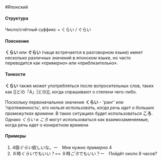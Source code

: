 #Японский 
#### Структура
Число/счётный суффикс + くらい / ぐらい
#### Пояснение
**くらい** или **ぐらい** (чаще встречается в разговорном языке) имеет несколько различных значений в японском языке, но часто переводится как «*примерно*» или «*приблизительно*».
#### Тонкости
**くらい** также может употребляться после вопросительных слов, таких как [[どの「A」|どの]], когда спрашивают о степени чего-либо.

Поскольку первоначальное значение **くらい** - 'ранг' или 'протяженность', его *нельзя использовать, когда речь идет о больших промежутках времени*. В таких ситуациях будет использоваться **ころ**.
Однако *くらい* и *ころ* могут использоваться как взаимозаменяемые, когда речь идет о конкретном времени 
#### Примеры
1. 4個*ぐらい*欲しいな。ー　Мне нужно *примерно* 4
2. ８時*くらい*でもいい？== ８時*ごろ*でもいい？ー　Пойдёт около 8 часов? 